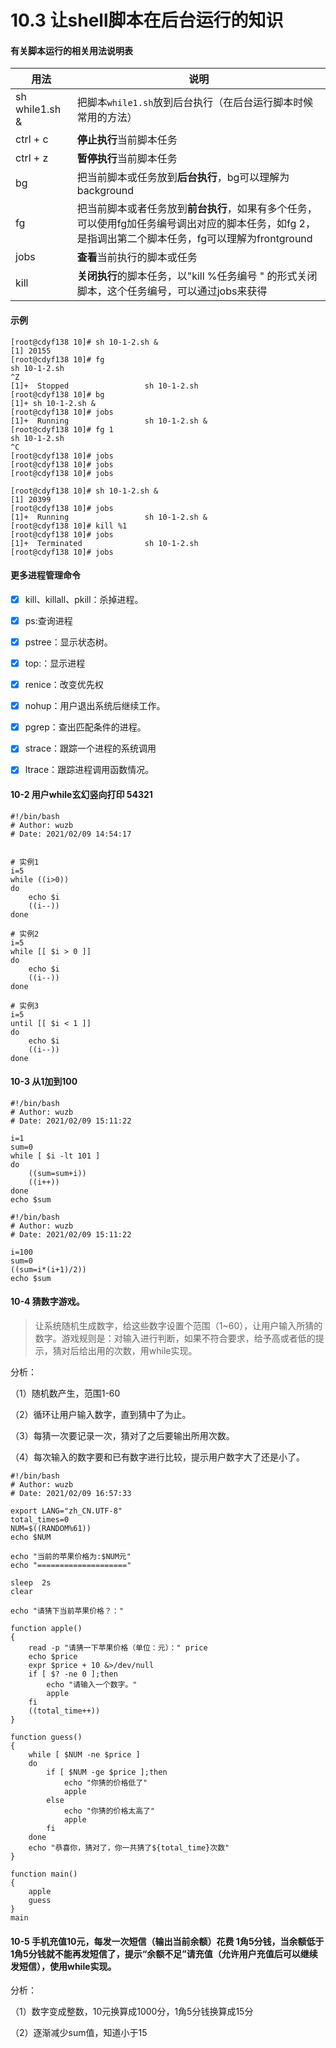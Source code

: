# 10.3 让shell脚本在后台运行的知识



#### 有关脚本运行的相关用法说明表

| 用法             | 说明                                                         |
| ---------------- | ------------------------------------------------------------ |
| sh  while1.sh  & | 把脚本`while1.sh`放到后台执行（在后台运行脚本时候常用的方法） |
| ctrl + c         | **停止执行**当前脚本任务                                     |
| ctrl + z         | **暂停执行**当前脚本任务                                     |
| bg               | 把当前脚本或任务放到**后台执行**，bg可以理解为background     |
| fg               | 把当前脚本或者任务放到**前台执行**，如果有多个任务，可以使用fg加任务编号调出对应的脚本任务，如fg 2，是指调出第二个脚本任务，fg可以理解为frontground |
| jobs             | **查看**当前执行的脚本或任务                                 |
| kill             | **关闭执行**的脚本任务，以"kill  %任务编号 " 的形式关闭脚本，这个任务编号，可以通过jobs来获得 |



#### 示例

```shell
[root@cdyf138 10]# sh 10-1-2.sh &
[1] 20155
[root@cdyf138 10]# fg
sh 10-1-2.sh
^Z
[1]+  Stopped                 sh 10-1-2.sh
[root@cdyf138 10]# bg
[1]+ sh 10-1-2.sh &
[root@cdyf138 10]# jobs
[1]+  Running                 sh 10-1-2.sh &
[root@cdyf138 10]# fg 1
sh 10-1-2.sh
^C
[root@cdyf138 10]# jobs
[root@cdyf138 10]# jobs
[root@cdyf138 10]# jobs

```

```shell
[root@cdyf138 10]# sh 10-1-2.sh &
[1] 20399
[root@cdyf138 10]# jobs
[1]+  Running                 sh 10-1-2.sh &
[root@cdyf138 10]# kill %1
[root@cdyf138 10]# jobs
[1]+  Terminated              sh 10-1-2.sh
[root@cdyf138 10]# jobs

```



#### 更多进程管理命令

- [x] kill、killall、pkill：杀掉进程。
- [x] ps:查询进程
- [x] pstree：显示状态树。
- [x] top:：显示进程
- [x] renice：改变优先权
- [x] nohup：用户退出系统后继续工作。
- [x] pgrep：查出匹配条件的进程。
- [x] strace：跟踪一个进程的系统调用
- [x] ltrace：跟踪进程调用函数情况。



#### 10-2 用户while玄幻竖向打印 54321

```shell
#!/bin/bash
# Author: wuzb
# Date: 2021/02/09 14:54:17


# 实例1
i=5
while ((i>0))
do  
    echo $i
    ((i--))
done

# 实例2
i=5
while [[ $i > 0 ]]
do  
    echo $i
    ((i--))
done

# 实例3
i=5
until [[ $i < 1 ]] 
do
    echo $i
    ((i--))
done
```



#### 10-3 从1加到100

```shell
#!/bin/bash
# Author: wuzb
# Date: 2021/02/09 15:11:22

i=1
sum=0
while [ $i -lt 101 ] 
do
    ((sum=sum+i))
    ((i++))
done
echo $sum
```



```shell
#!/bin/bash
# Author: wuzb
# Date: 2021/02/09 15:11:22

i=100
sum=0
((sum=i*(i+1)/2))
echo $sum
```



#### 10-4  猜数字游戏。

> 让系统随机生成数字，给这些数字设置个范围（1~60），让用户输入所猜的数字。游戏规则是：对输入进行判断，如果不符合要求，给予高或者低的提示，猜对后给出用的次数，用while实现。



分析：

（1）随机数产生，范围1-60

（2）循环让用户输入数字，直到猜中了为止。

（3）每猜一次要记录一次，猜对了之后要输出所用次数。

（4）每次输入的数字要和已有数字进行比较，提示用户数字大了还是小了。

```shell
#!/bin/bash
# Author: wuzb
# Date: 2021/02/09 16:57:33

export LANG="zh_CN.UTF-8"
total_times=0
NUM=$((RANDOM%61))
echo $NUM

echo "当前的苹果价格为:$NUM元"
echo "===================="

sleep  2s
clear

echo "请猜下当前苹果价格？："

function apple()
{
    read -p "请猜一下苹果价格（单位：元）：" price
    echo $price
    expr $price + 10 &>/dev/null
    if [ $? -ne 0 ];then
        echo "请输入一个数字。"
        apple
    fi
    ((total_time++))
}

function guess()
{
    while [ $NUM -ne $price ]
    do
        if [ $NUM -ge $price ];then
            echo "你猜的价格低了"
            apple
        else
            echo "你猜的价格太高了"
            apple            
        fi
    done
    echo "恭喜你，猜对了，你一共猜了${total_time}次数"
}

function main()
{
    apple
    guess
}
main
```



#### 10-5  手机充值10元，每发一次短信（输出当前余额）花费 1角5分钱，当余额低于 1角5分钱就不能再发短信了，提示“余额不足”请充值（允许用户充值后可以继续发短信），使用while实现。

分析：

（1）数字变成整数，10元换算成1000分，1角5分钱换算成15分

（2）逐渐减少sum值，知道小于15

